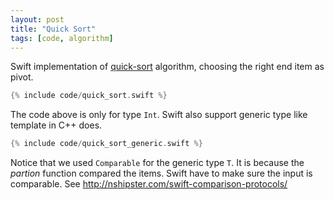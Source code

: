 ```yaml
---
layout: post
title: "Quick Sort"
tags: [code, algorithm]
---
```


Swift implementation of [quick-sort](http://en.wikipedia.org/wiki/Quicksort)
algorithm, choosing the right end item as pivot.

```swift
{% include code/quick_sort.swift %}
```

The code above is only for type `Int`. Swift also support generic type like
template in C++ does.

```swift
{% include code/quick_sort_generic.swift %}
```

Notice that we used `Comparable` for the generic type `T`. It is because the
*partion* function compared the items. Swift have to make sure the input is
comparable. See http://nshipster.com/swift-comparison-protocols/
